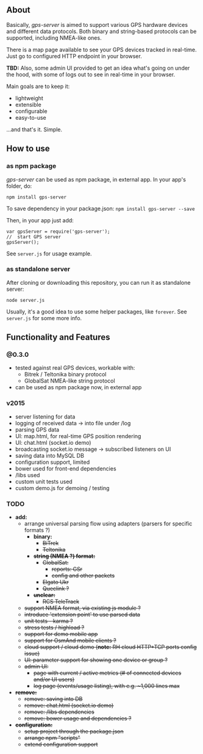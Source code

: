 
## About

Basically, *gps-server* is aimed to support various GPS hardware devices and different data protocols.
Both binary and string-based protocols can be supported, including NMEA-like ones.

There is a map page available to see your GPS devices tracked in real-time.
Just go to configured HTTP endpoint in your browser.

**TBD:** Also, some admin UI provided to get an idea what's going on under the hood,
with some of logs out to see in real-time in your browser.

Main goals are to keep it:
- lightweight
- extensible
- configurable
- easy-to-use

...and that's it. Simple.

## How to use

### as npm package
*gps-server* can be used as npm package, in external app.
In your app's folder, do:

`npm install gps-server`

To save dependency in your package.json: `npm install gps-server --save`

Then, in your app just add:
```
var gpsServer = require('gps-server');
//  start GPS server
gpsServer();
```

See `server.js` for usage example.



### as standalone server

After cloning or downloading this repository, you can run it as standalone server:

`node server.js`

Usually, it's a good idea to use some helper packages, like `forever`. See `server.js` for some more info.


## Functionality and Features

### @0.3.0

- tested against real GPS devices, workable with:
  - Bitrek / Teltonika binary protocol
  - GlobalSat NMEA-like string protocol
- can be used as npm package now, in external app

### v2015

- server listening for data
- logging of received data -> into file under /log
- parsing GPS data
- UI: map.html, for real-time GPS position rendering
- UI: chat.html (socket.io demo)
- broadcasting socket.io message -> subscribed listeners on UI
- saving data into MySQL DB
- configuration support, limited
- bower used for front-end dependencies
- /libs used
- custom unit tests used
- custom demo.js for demoing / testing

### TODO

- **add:**
  - arrange universal parsing flow using adapters (parsers for specific formats ?)
    - **binary:**
      - <s>BiTrek
      - <s>Teltonika
    - **string (NMEA ?) format:**
      - GlobalSat:
        - <s>reports: GSr
        - config and other packets
      - Elgato Ukr
      - Queclink ?
    - **unclear:**
      - RCS TeleTrack
  - support NMEA format, via existing js module ?
  - introduce 'extension point' to use parsed data
  - unit tests - karma ?
  - stress tests / highload ?
  - support for demo mobile app
  - support for OsmAnd mobile clients ?
  - cloud support / cloud demo (**note:** RH cloud HTTP+TCP ports config issue)
  - UI: parameter support for showing one device or group ?
  - admin UI:
    - page with current / active metrics (# of connected devices and/or UI users)
    - log page (events/usage listing), with e.g. ~1,000 lines max
- **remove:**
  - <s>remove: saving into DB
  - <s>remove: chat.html (socket.io demo)
  - remove: /libs dependencies
  - remove: bower usage and  dependencies ?
- **configuration:**
  - setup project through the package.json
  - arrange npm "scripts"
  - extend configuration support
